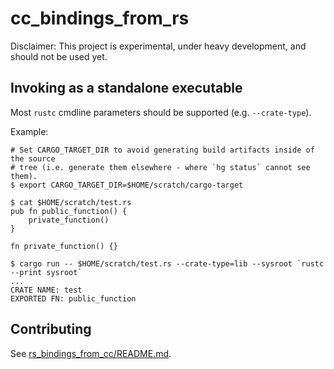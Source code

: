 # cc_bindings_from_rs

Disclaimer: This project is experimental, under heavy development, and should
not be used yet.


## Invoking as a standalone executable

Most `rustc` cmdline parameters should be supported (e.g. `--crate-type`).

Example:

```
# Set CARGO_TARGET_DIR to avoid generating build artifacts inside of the source
# tree (i.e. generate them elsewhere - where `hg status` cannot see them).
$ export CARGO_TARGET_DIR=$HOME/scratch/cargo-target

$ cat $HOME/scratch/test.rs
pub fn public_function() {
    private_function()
}

fn private_function() {}

$ cargo run -- $HOME/scratch/test.rs --crate-type=lib --sysroot `rustc --print sysroot`
...
CRATE NAME: test
EXPORTED FN: public_function
```


## Contributing

See
[rs_bindings_from_cc/README.md](../rs_bindings_from_cc/README.md#contributing).
